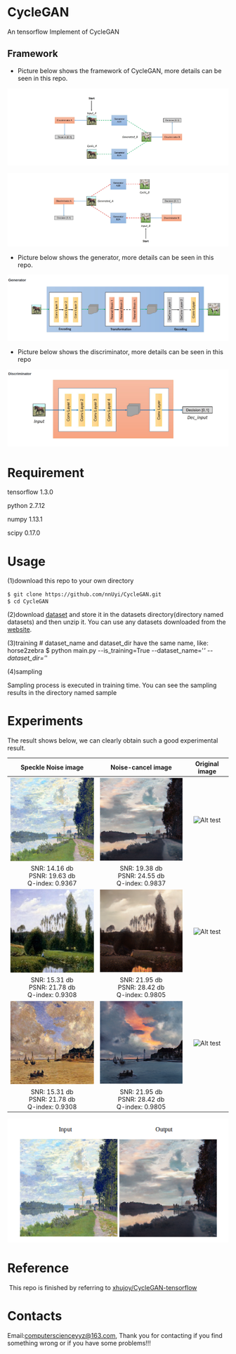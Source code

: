 # CycleGAN
  An tensorflow Implement of CycleGAN

## Framework
  - Picture below shows the framework of CycleGAN, more details can be seen in this repo.
  
  <p align='center'><img src='./data/a_framework.png'/></p>
  <p align='center'><img src='./data/b_framework.png'/></p>
  
  - Picture below shows the generator, more details can be seen in this repo. 
  
  <p align='center'><img src='./data/a_generator.png'/></p>
  
  - Picture below shows the discriminator, more details can be seen in this repo
  <p align='center'><img src='./data/a_discriminator.png'/></p>
  
  
# Requirement
  
  tensorflow 1.3.0
  
  python 2.7.12
  
  numpy 1.13.1
  
  scipy 0.17.0
  
# Usage
  (1)download this repo to your own directory
  
    $ git clone https://github.com/nnUyi/CycleGAN.git
    $ cd CycleGAN
    
  (2)download [dataset](https://people.eecs.berkeley.edu/~taesung_park/CycleGAN/datasets/) and store it in the datasets directory(directory named datasets) and then unzip it. You can use any datasets downloaded from the [website](https://people.eecs.berkeley.edu/~taesung_park/CycleGAN/datasets/).
  
  (3)training
    # dataset_name and dataset_dir have the same name, like: horse2zebra
    $ python main.py --is_training=True --dataset_name='*' --dataset_dir='*'
    
  (4)sampling
  
  Sampling process is executed in training time. You can see the sampling results in the directory named sample

# Experiments
  The result shows below, we can clearly obtain such a good experimental result.
  
  |Speckle Noise image|Noise-cancel image|Original image|
  |:-----------------:|:----------------:|:------------:|
  |![Alt test](/data/A_input_1.png)|![Alt test](/data/A_output_1.png)|![Alt test](/images/real/j_0.jpg)|
  |SNR: 14.16 db<br/>PSNR: 19.63 db<br/>Q-index: 0.9367|SNR: 19.38 db<br/>PSNR: 24.55 db<br/>Q-index: 0.9837||
  |![Alt test](/data/A_input_2.png)|![Alt test](/data/A_output_2.png)|![Alt test](/images/real/k_0.jpg)|
  |SNR: 15.31 db<br/>PSNR: 21.78 db<br/>Q-index: 0.9308|SNR: 21.95 db<br/>PSNR: 28.42 db<br/>Q-index: 0.9805||
  |![Alt test](/data/A_input_3.png)|![Alt test](/data/A_output_3.png)|![Alt test](/images/real/k_0.jpg)|
  |SNR: 15.31 db<br/>PSNR: 21.78 db<br/>Q-index: 0.9308|SNR: 21.95 db<br/>PSNR: 28.42 db<br/>Q-index: 0.9805||

  <p align='center'><img src='./data/a_result.png' /></p>

# Reference

  This repo is finished by referring to [xhujoy/CycleGAN-tensorflow](https://github.com/xhujoy/CycleGAN-tensorflow)
  
# Contacts
  
  Email:computerscienceyyz@163.com, Thank you for contacting if you find something wrong or if you have some problems!!!
